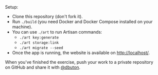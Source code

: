 Setup:

- Clone this repository (don't fork it).
- Run `./build` (you need Docker and Docker Compose installed on your machine).
- You can use `./art` to run Artisan commands:
    - `./art key:generate`
    - `./art storage:link`
    - `./art migrate --seed`
- Once the app is running, the website is available on [http://localhost/](http://localhost/).

When you've finished the exercise, push your work to a private repository on GitHub and share it with [@dbuton](https://github.com/dbuton).
    